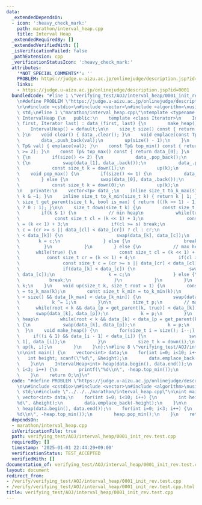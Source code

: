 ```yaml
---
data:
  _extendedDependsOn:
  - icon: ':heavy_check_mark:'
    path: marathon/interval_heap.cpp
    title: Interval Heap
  _extendedRequiredBy: []
  _extendedVerifiedWith: []
  _isVerificationFailed: false
  _pathExtension: cpp
  _verificationStatusIcon: ':heavy_check_mark:'
  attributes:
    '*NOT_SPECIAL_COMMENTS*': ''
    PROBLEM: https://judge.u-aizu.ac.jp/onlinejudge/description.jsp?id=0001
    links:
    - https://judge.u-aizu.ac.jp/onlinejudge/description.jsp?id=0001
  bundledCode: "#line 1 \"verifying_test/AOJ/interval_heap/0001_init_rev.test.cpp\"\
    \n#define PROBLEM \"https://judge.u-aizu.ac.jp/onlinejudge/description.jsp?id=0001\"\
    \n\n#include <cstdio>\n#include <vector>\n#include <algorithm>\nusing namespace\
    \ std;\n#line 1 \"marathon/interval_heap.cpp\"\ntemplate <typename Tp>\nclass\
    \ IntervalHeap {\n   public:\n    template <class Iterator>\n    IntervalHeap(Iterator\
    \ first, Iterator last) : data_(first, last) {\n        make_heap();\n    }\n\
    \    IntervalHeap() = default;\n\n    size_t size() const { return data_.size();\
    \ }\n    void clear() { data_.clear(); }\n    void emplace(const Tp& val) {\n\
    \        data_.push_back(val);\n        up(size() - 1);\n    }\n    void push(const\
    \ Tp& val) { emplace(val); }\n    const Tp& top_min() const { return data_[size()\
    \ >= 2]; }\n    const Tp& top_max() const { return data_[0]; }\n    void pop_min()\
    \ {\n        if(size() <= 2) {\n            data_.pop_back();\n        } else\
    \ {\n            swap(data_[1], data_.back());\n            data_.pop_back();\n\
    \            const size_t k = down(1);\n            up(k);\n        }\n    }\n\
    \    void pop_max() {\n        if(size() <= 1) {\n            data_.pop_back();\n\
    \        } else {\n            swap(data_[0], data_.back());\n            data_.pop_back();\n\
    \            const size_t k = down(0);\n            up(k);\n        }\n    }\n\
    \n   private:\n    vector<Tp> data_;\n    inline size_t to_k_max(size_t k) { return\
    \ k & ~1; }\n    inline size_t to_k_min(size_t k) { return k | 1; }\n    inline\
    \ size_t get_parent(size_t k, bool is_max) { return (((k >> 1) - 1) & ~1) | (is_max\
    \ ? 0 : 1); }\n\n    size_t down(size_t k) {\n        const size_t s = size();\n\
    \        if(k & 1) {\n            // min heap\n            while(true) {\n   \
    \             const size_t cl = (k << 1) + 1;\n                const size_t cr\
    \ = (k << 1) + 3;\n                if(cl >= s) break;\n                const size_t\
    \ c = (cr >= s || data_[cl] < data_[cr]) ? cl : cr;\n                if(data_[c]\
    \ < data_[k]) {\n                    swap(data_[k], data_[c]);\n             \
    \       k = c;\n                } else {\n                    break;\n       \
    \         }\n            }\n        } else {\n            // max heap\n      \
    \      while(true) {\n                const size_t cl = (k << 1) + 2;\n      \
    \          const size_t cr = (k << 1) + 4;\n                if(cl >= s) break;\n\
    \                const size_t c = (cr >= s || data_[cr] < data_[cl]) ? cl : cr;\n\
    \                if(data_[k] < data_[c]) {\n                    swap(data_[k],\
    \ data_[c]);\n                    k = c;\n                } else {\n         \
    \           break;\n                }\n            }\n        }\n        return\
    \ k;\n    }\n    void up(size_t k, size_t root = 1) {\n        const size_t k_max\
    \ = to_k_max(k);\n        const size_t k_min = to_k_min(k);\n        if(k_min\
    \ < size() && data_[k_max] < data_[k_min]) {\n            swap(data_[k_max], data_[k_min]);\n\
    \            k ^= 1;\n        }\n\n        size_t p;\n        // max heap\n  \
    \      while(root < k && data_[p = get_parent(k, true)] < data_[k]) {\n      \
    \      swap(data_[k], data_[p]);\n            k = p;\n        }\n        // min\
    \ heap\n        while(root < k && data_[k] < data_[p = get_parent(k, false)])\
    \ {\n            swap(data_[k], data_[p]);\n            k = p;\n        }\n  \
    \  }\n    void make_heap() {\n        for(size_t i = size(); i--;) {\n       \
    \     if((i & 1) && data_[i - 1] < data_[i]) {\n                swap(data_[i -\
    \ 1], data_[i]);\n            }\n            size_t k = down(i);\n           \
    \ up(k, i);\n        }\n    }\n};\n#line 8 \"verifying_test/AOJ/interval_heap/0001_init_rev.test.cpp\"\
    \n\nint main() {\n    vector<int> data;\n    for(int i=0; i<10; i++) {\n     \
    \   int height; scanf(\"%d\", &height);\n        data.emplace_back(-height);\n\
    \    }\n\n    IntervalHeap<int> heap(data.begin(), data.end());\n    for(int i=0;\
    \ i<3; i++) {\n        printf(\"%d\\n\", -heap.top_min());\n        heap.pop_min();\n\
    \    }\n    return 0;\n}\n"
  code: "#define PROBLEM \"https://judge.u-aizu.ac.jp/onlinejudge/description.jsp?id=0001\"\
    \n\n#include <cstdio>\n#include <vector>\n#include <algorithm>\nusing namespace\
    \ std;\n#include \"../../../marathon/interval_heap.cpp\"\n\nint main() {\n   \
    \ vector<int> data;\n    for(int i=0; i<10; i++) {\n        int height; scanf(\"\
    %d\", &height);\n        data.emplace_back(-height);\n    }\n\n    IntervalHeap<int>\
    \ heap(data.begin(), data.end());\n    for(int i=0; i<3; i++) {\n        printf(\"\
    %d\\n\", -heap.top_min());\n        heap.pop_min();\n    }\n    return 0;\n}\n"
  dependsOn:
  - marathon/interval_heap.cpp
  isVerificationFile: true
  path: verifying_test/AOJ/interval_heap/0001_init_rev.test.cpp
  requiredBy: []
  timestamp: '2025-01-01 22:44:29+09:00'
  verificationStatus: TEST_ACCEPTED
  verifiedWith: []
documentation_of: verifying_test/AOJ/interval_heap/0001_init_rev.test.cpp
layout: document
redirect_from:
- /verify/verifying_test/AOJ/interval_heap/0001_init_rev.test.cpp
- /verify/verifying_test/AOJ/interval_heap/0001_init_rev.test.cpp.html
title: verifying_test/AOJ/interval_heap/0001_init_rev.test.cpp
---
```

